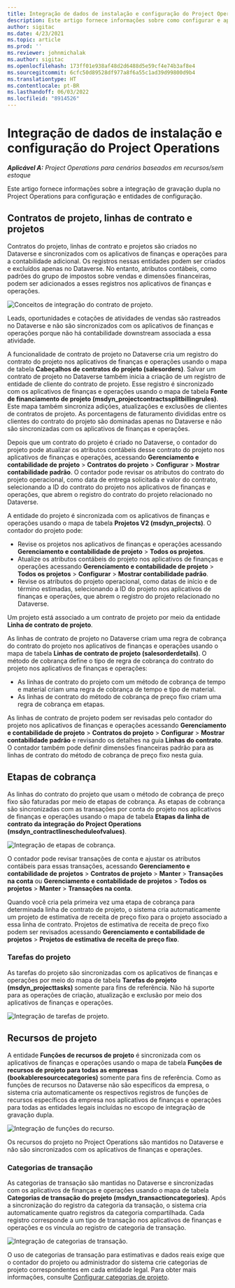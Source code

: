 ```yaml
---
title: Integração de dados de instalação e configuração do Project Operations
description: Este artigo fornece informações sobre como configurar e aplicar mapas de gravação dupla no Project Operations.
author: sigitac
ms.date: 4/23/2021
ms.topic: article
ms.prod: ''
ms.reviewer: johnmichalak
ms.author: sigitac
ms.openlocfilehash: 173ff01e938af48d2d6488d5e59cf4e74b3af8e4
ms.sourcegitcommit: 6cfc50d89528df977a8f6a55c1ad39d99800d9b4
ms.translationtype: HT
ms.contentlocale: pt-BR
ms.lasthandoff: 06/03/2022
ms.locfileid: "8914526"
---
```

# <a name="project-operations-setup-and-configuration-data-integration"></a>Integração de dados de instalação e configuração do Project Operations

_**Aplicável A:** Project Operations para cenários baseados em recursos/sem estoque_

Este artigo fornece informações sobre a integração de gravação dupla no Project Operations para configuração e entidades de configuração.

## <a name="project-contracts-contract-lines-and-projects"></a>Contratos de projeto, linhas de contrato e projetos

Contratos do projeto, linhas de contrato e projetos são criados no Dataverse e sincronizados com os aplicativos de finanças e operações para a contabilidade adicional. Os registros nessas entidades podem ser criados e excluídos apenas no Dataverse. No entanto, atributos contábeis, como padrões do grupo de impostos sobre vendas e dimensões financeiras, podem ser adicionados a esses registros nos aplicativos de finanças e operações.

  ![Conceitos de integração do contrato de projeto.](./media/1ProjectContract.jpg)

Leads, oportunidades e cotações de atividades de vendas são rastreados no Dataverse e não são sincronizados com os aplicativos de finanças e operações porque não há contabilidade downstream associada a essa atividade.

A funcionalidade de contrato de projeto no Dataverse cria um registro do contrato do projeto nos aplicativos de finanças e operações usando o mapa de tabela **Cabeçalhos de contratos do projeto (salesorders)**. Salvar um contrato de projeto no Dataverse também inicia a criação de um registro de entidade de cliente do contrato de projeto. Esse registro é sincronizado com os aplicativos de finanças e operações usando o mapa de tabela **Fonte de financiamento de projeto (msdyn\_projectcontractssplitbillingrules)**. Este mapa também sincroniza adições, atualizações e exclusões de clientes de contratos de projeto. As porcentagens de faturamento divididas entre os clientes do contrato do projeto são dominadas apenas no Dataverse e não são sincronizadas com os aplicativos de finanças e operações.

Depois que um contrato do projeto é criado no Dataverse, o contador do projeto pode atualizar os atributos contábeis desse contrato do projeto nos aplicativos de finanças e operações, acessando **Gerenciamento e contabilidade de projeto** > **Contratos do projeto** > **Configurar** > **Mostrar contabilidade padrão**. O contador pode revisar os atributos do contrato do projeto operacional, como data de entrega solicitada e valor do contrato, selecionando a ID do contrato do projeto nos aplicativos de finanças e operações, que abrem o registro do contrato do projeto relacionado no Dataverse.

A entidade do projeto é sincronizada com os aplicativos de finanças e operações usando o mapa de tabela **Projetos V2 (msdyn\_projects)**. O contador do projeto pode:

  - Revise os projetos nos aplicativos de finanças e operações acessando **Gerenciamento e contabilidade de projeto** > **Todos os projetos**. 
  - Atualize os atributos contábeis do projeto nos aplicativos de finanças e operações acessando **Gerenciamento e contabilidade de projeto** > **Todos os projetos** > **Configurar** > **Mostrar contabilidade padrão**.  
  - Revise os atributos do projeto operacional, como datas de início e de término estimadas, selecionando a ID do projeto nos aplicativos de finanças e operações, que abrem o registro do projeto relacionado no Dataverse.

Um projeto está associado a um contrato de projeto por meio da entidade **Linha de contrato de projeto**.

As linhas de contrato de projeto no Dataverse criam uma regra de cobrança do contrato do projeto nos aplicativos de finanças e operações usando o mapa de tabela **Linhas de contrato de projeto (salesorderdetails)**. O método de cobrança define o tipo de regra de cobrança do contrato do projeto nos aplicativos de finanças e operações:

  - As linhas de contrato do projeto com um método de cobrança de tempo e material criam uma regra de cobrança de tempo e tipo de material.
  - As linhas de contrato do método de cobrança de preço fixo criam uma regra de cobrança em etapas.

As linhas de contrato de projeto podem ser revisadas pelo contador do projeto nos aplicativos de finanças e operações acessando **Gerenciamento e contabilidade de projeto** > **Contratos do projeto** > **Configurar** > **Mostrar contabilidade padrão** e revisando os detalhes na guia **Linhas do contrato**. O contador também pode definir dimensões financeiras padrão para as linhas de contrato do método de cobrança de preço fixo nesta guia.

## <a name="billing-milestones"></a>Etapas de cobrança

As linhas do contrato do projeto que usam o método de cobrança de preço fixo são faturadas por meio de etapas de cobrança. As etapas de cobrança são sincronizadas com as transações por conta do projeto nos aplicativos de finanças e operações usando o mapa de tabela **Etapas da linha de contrato da integração do Project Operations (msdyn\_contractlinescheduleofvalues)**.

  ![Integração de etapas de cobrança.](./media/2Milestones.jpg)

O contador pode revisar transações de conta e ajustar os atributos contábeis para essas transações, acessando **Gerenciamento e contabilidade de projetos** > **Contratos de projeto** > **Manter** > **Transações na conta** ou **Gerenciamento e contabilidade de projetos** > **Todos os projetos** > **Manter** > **Transações na conta**.

Quando você cria pela primeira vez uma etapa de cobrança para determinada linha de contrato de projeto, o sistema cria automaticamente um projeto de estimativa de receita de preço fixo para o projeto associado a essa linha de contrato. Projetos de estimativa de receita de preço fixo podem ser revisados acessando **Gerenciamento e contabilidade de projetos** > **Projetos de estimativa de receita de preço fixo**.

### <a name="project-tasks"></a>Tarefas do projeto

As tarefas do projeto são sincronizadas com os aplicativos de finanças e operações por meio do mapa de tabela **Tarefas do projeto (msdyn\_projecttasks)** somente para fins de referência. Não há suporte para as operações de criação, atualização e exclusão por meio dos aplicativos de finanças e operações.

  ![Integração de tarefas de projeto.](./media/3Tasks.jpg)

## <a name="project-resources"></a>Recursos de projeto

A entidade **Funções de recursos de projeto** é sincronizada com os aplicativos de finanças e operações usando o mapa de tabela **Funções de recursos de projeto para todas as empresas (bookableresourcecategories)** somente para fins de referência. Como as funções de recursos no Dataverse não são específicos da empresa, o sistema cria automaticamente os respectivos registros de funções de recursos específicos da empresa nos aplicativos de finanças e operações para todas as entidades legais incluídas no escopo de integração de gravação dupla.

![Integração de funções do recurso.](./media/5Resources.jpg)

Os recursos do projeto no Project Operations são mantidos no Dataverse e não são sincronizados com os aplicativos de finanças e operações.

### <a name="transaction-categories"></a>Categorias de transação

As categorias de transação são mantidas no Dataverse e sincronizadas com os aplicativos de finanças e operações usando o mapa de tabela **Categorias de transação do projeto (msdyn\_transactioncategories)**. Após a sincronização do registro da categoria da transação, o sistema cria automaticamente quatro registros da categoria compartilhada. Cada registro corresponde a um tipo de transação nos aplicativos de finanças e operações e os vincula ao registro de categoria de transação.

![Integração de categorias de transação.](./media/4TransactionCategories.jpg)

O uso de categorias de transação para estimativas e dados reais exige que o contador do projeto ou administrador do sistema crie categorias de projeto correspondentes em cada entidade legal. Para obter mais informações, consulte [Configurar categorias de projeto](../project-accounting/configure-project-categories.md).
